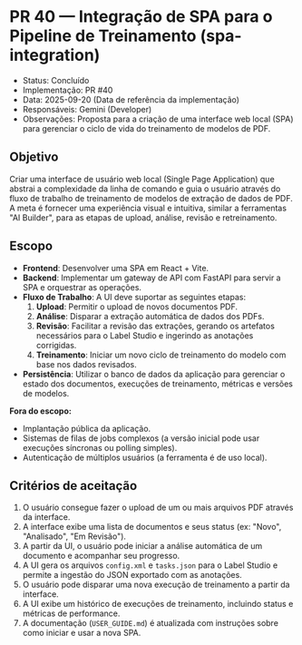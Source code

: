 # PR 40 — Integração de SPA para o Pipeline de Treinamento (spa-integration)

- Status: Concluído
- Implementação: PR #40
- Data: 2025-09-20 (Data de referência da implementação)
- Responsáveis: Gemini (Developer)
- Observações: Proposta para a criação de uma interface web local (SPA) para gerenciar o ciclo de vida do treinamento de modelos de PDF.

## Objetivo

Criar uma interface de usuário web local (Single Page Application) que abstrai a complexidade da linha de comando e guia o usuário através do fluxo de trabalho de treinamento de modelos de extração de dados de PDF. A meta é fornecer uma experiência visual e intuitiva, similar a ferramentas "AI Builder", para as etapas de upload, análise, revisão e retreinamento.

## Escopo

- **Frontend**: Desenvolver uma SPA em React + Vite.
- **Backend**: Implementar um gateway de API com FastAPI para servir a SPA e orquestrar as operações.
- **Fluxo de Trabalho**: A UI deve suportar as seguintes etapas:
    1.  **Upload**: Permitir o upload de novos documentos PDF.
    2.  **Análise**: Disparar a extração automática de dados dos PDFs.
    3.  **Revisão**: Facilitar a revisão das extrações, gerando os artefatos necessários para o Label Studio e ingerindo as anotações corrigidas.
    4.  **Treinamento**: Iniciar um novo ciclo de treinamento do modelo com base nos dados revisados.
- **Persistência**: Utilizar o banco de dados da aplicação para gerenciar o estado dos documentos, execuções de treinamento, métricas e versões de modelos.

**Fora do escopo:**

- Implantação pública da aplicação.
- Sistemas de filas de jobs complexos (a versão inicial pode usar execuções síncronas ou polling simples).
- Autenticação de múltiplos usuários (a ferramenta é de uso local).

## Critérios de aceitação

1.  O usuário consegue fazer o upload de um ou mais arquivos PDF através da interface.
2.  A interface exibe uma lista de documentos e seus status (ex: "Novo", "Analisado", "Em Revisão").
3.  A partir da UI, o usuário pode iniciar a análise automática de um documento e acompanhar seu progresso.
4.  A UI gera os arquivos `config.xml` e `tasks.json` para o Label Studio e permite a ingestão do JSON exportado com as anotações.
5.  O usuário pode disparar uma nova execução de treinamento a partir da interface.
6.  A UI exibe um histórico de execuções de treinamento, incluindo status e métricas de performance.
7.  A documentação (`USER_GUIDE.md`) é atualizada com instruções sobre como iniciar e usar a nova SPA.